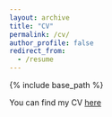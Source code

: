```yaml
---
layout: archive
title: "CV"
permalink: /cv/
author_profile: false
redirect_from:
  - /resume
---
```

{% include base_path %}

You can find my CV [here](https://andalenavals.github.io/files/academic_cv.pdf)
